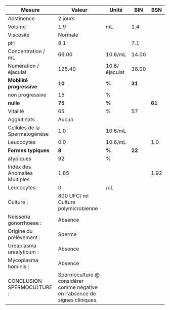 |            Mesure           |                                   Valeur                                  |    Unité    |  BIN |  BSN |
|-----------------------------|---------------------------------------------------------------------------|-------------|------|------|
|          Abstinence         |                                  2 jours                                  |             |      |      |
|            Volume           |                                    1.9                                    |      mL     |  1.4 |      |
|          Viscosité          |                                  Normale                                  |             |      |      |
|              pH             |                                    8.1                                    |             |  7.1 |      |
|      Concentration / mL     |                                   66.00                                   |   10.6/mL   | 14.00|      |
|    Numération / éjaculat    |                                   125.40                                  |10.6/éjaculat| 38.00|      |
|   **Mobilité progressive**  |                                   **10**                                  |    **%**    |**31**|      |
|       non progressive       |                                     15                                    |      %      |      |      |
|          **nulle**          |                                   **75**                                  |    **%**    |      |**61**|
|           Vitalité          |                                     65                                    |      %      |  57  |      |
|         Agglutinats         |                                   Aucun                                   |             |      |      |
|Cellules de la Spermatogénèse|                                    1.0                                    |   10.6/mL   |      |      |
|          Leucocytes         |                                    0.0                                    |   10.6/mL   |      |  1.0 |
|     **Formes typiques**     |                                   **8**                                   |    **%**    |**22**|      |
|          atypiques          |                                     92                                    |      %      |      |      |
|Index des Anomalies Multiples|                                    1.85                                   |             |      | 1.92 |
|         Leucocytes :        |                                     0                                     |     /uL     |      |      |
|          Culture :          |                    800 UFC/ ml Culture polymicrobienne                    |             |      |      |
|   Neisseria gonorrhoeae :   |                                  Absence                                  |             |      |      |
|   Origine du prélèvement :  |                                   Sperme                                  |             |      |      |
|   Ureaplasma urealyticum :  |                                  Absence                                  |             |      |      |
|     Mycoplasma hominis :    |                                  Absence                                  |             |      |      |
|  CONCLUSION SPERMOCULTURE : |Spermoculture @ considérer comme négative en l'absence de signes cliniques.|             |      |      |